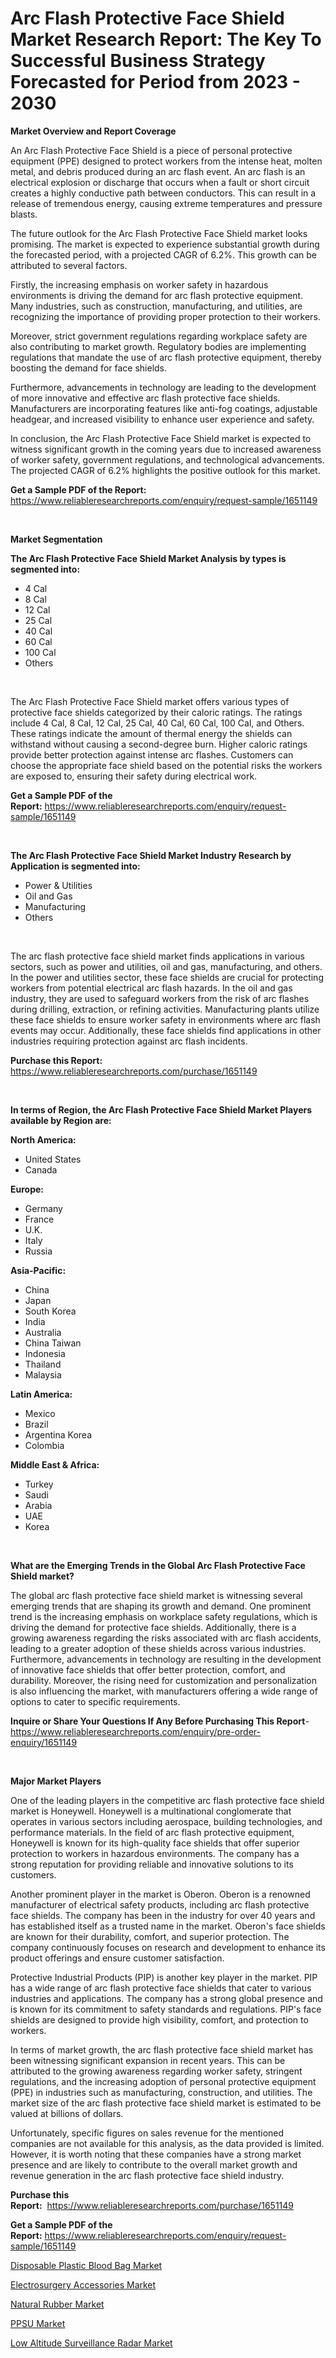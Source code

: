 <p><h1>Arc Flash Protective Face Shield Market Research Report: The Key To Successful Business Strategy Forecasted for Period from 2023 - 2030</h1></p><p><strong>Market Overview and Report Coverage</strong></p>
<p><p>An Arc Flash Protective Face Shield is a piece of personal protective equipment (PPE) designed to protect workers from the intense heat, molten metal, and debris produced during an arc flash event. An arc flash is an electrical explosion or discharge that occurs when a fault or short circuit creates a highly conductive path between conductors. This can result in a release of tremendous energy, causing extreme temperatures and pressure blasts. </p><p>The future outlook for the Arc Flash Protective Face Shield market looks promising. The market is expected to experience substantial growth during the forecasted period, with a projected CAGR of 6.2%. This growth can be attributed to several factors. </p><p>Firstly, the increasing emphasis on worker safety in hazardous environments is driving the demand for arc flash protective equipment. Many industries, such as construction, manufacturing, and utilities, are recognizing the importance of providing proper protection to their workers. </p><p>Moreover, strict government regulations regarding workplace safety are also contributing to market growth. Regulatory bodies are implementing regulations that mandate the use of arc flash protective equipment, thereby boosting the demand for face shields. </p><p>Furthermore, advancements in technology are leading to the development of more innovative and effective arc flash protective face shields. Manufacturers are incorporating features like anti-fog coatings, adjustable headgear, and increased visibility to enhance user experience and safety. </p><p>In conclusion, the Arc Flash Protective Face Shield market is expected to witness significant growth in the coming years due to increased awareness of worker safety, government regulations, and technological advancements. The projected CAGR of 6.2% highlights the positive outlook for this market.</p></p>
<p><strong>Get a Sample PDF of the Report:</strong> <a href="https://www.reliableresearchreports.com/enquiry/request-sample/1651149">https://www.reliableresearchreports.com/enquiry/request-sample/1651149</a></p>
<p>&nbsp;</p>
<p><strong>Market Segmentation</strong></p>
<p><strong>The Arc Flash Protective Face Shield Market Analysis by types is segmented into:</strong></p>
<p><ul><li>4 Cal</li><li>8 Cal</li><li>12 Cal</li><li>25 Cal</li><li>40 Cal</li><li>60 Cal</li><li>100 Cal</li><li>Others</li></ul></p>
<p>&nbsp;</p>
<p><p>The Arc Flash Protective Face Shield market offers various types of protective face shields categorized by their caloric ratings. The ratings include 4 Cal, 8 Cal, 12 Cal, 25 Cal, 40 Cal, 60 Cal, 100 Cal, and Others. These ratings indicate the amount of thermal energy the shields can withstand without causing a second-degree burn. Higher caloric ratings provide better protection against intense arc flashes. Customers can choose the appropriate face shield based on the potential risks the workers are exposed to, ensuring their safety during electrical work.</p></p>
<p><strong>Get a Sample PDF of the Report:</strong>&nbsp;<a href="https://www.reliableresearchreports.com/enquiry/request-sample/1651149">https://www.reliableresearchreports.com/enquiry/request-sample/1651149</a></p>
<p>&nbsp;</p>
<p><strong>The Arc Flash Protective Face Shield Market Industry Research by Application is segmented into:</strong></p>
<p><ul><li>Power & Utilities</li><li>Oil and Gas</li><li>Manufacturing</li><li>Others</li></ul></p>
<p>&nbsp;</p>
<p><p>The arc flash protective face shield market finds applications in various sectors, such as power and utilities, oil and gas, manufacturing, and others. In the power and utilities sector, these face shields are crucial for protecting workers from potential electrical arc flash hazards. In the oil and gas industry, they are used to safeguard workers from the risk of arc flashes during drilling, extraction, or refining activities. Manufacturing plants utilize these face shields to ensure worker safety in environments where arc flash events may occur. Additionally, these face shields find applications in other industries requiring protection against arc flash incidents.</p></p>
<p><strong>Purchase this Report:</strong>&nbsp; <a href="https://www.reliableresearchreports.com/purchase/1651149">https://www.reliableresearchreports.com/purchase/1651149</a></p>
<p>&nbsp;</p>
<p><strong>In terms of Region, the Arc Flash Protective Face Shield Market Players available by Region are:</strong></p>
<p>
    <p> <strong> North America: </strong>
        <ul>
            <li>United States</li>
            <li>Canada</li>
        </ul>
        </p> 
    <p> <strong> Europe: </strong>
        <ul>
            <li>Germany</li>
            <li>France</li>
            <li>U.K.</li>
            <li>Italy</li>
            <li>Russia</li>
        </ul>
        </p> 
    <p> <strong> Asia-Pacific: </strong>
        <ul>
            <li>China</li>
            <li>Japan</li>
            <li>South Korea</li>
            <li>India</li>
            <li>Australia</li>
            <li>China Taiwan</li>
            <li>Indonesia</li>
            <li>Thailand</li>
            <li>Malaysia</li>
        </ul>
        </p> 
    <p> <strong> Latin America: </strong>
        <ul>
            <li>Mexico</li>
            <li>Brazil</li>
            <li>Argentina Korea</li>
            <li>Colombia</li>
        </ul>
        </p> 
    <p> <strong> Middle East & Africa: </strong>
        <ul>
            <li>Turkey</li>
            <li>Saudi</li>
            <li>Arabia</li>
            <li>UAE</li>
            <li>Korea</li>
        </ul>
    </p>
    </p>
<p>&nbsp;</p>
<p><strong>What are the Emerging Trends in the Global Arc Flash Protective Face Shield market?</strong></p>
<p><p>The global arc flash protective face shield market is witnessing several emerging trends that are shaping its growth and demand. One prominent trend is the increasing emphasis on workplace safety regulations, which is driving the demand for protective face shields. Additionally, there is a growing awareness regarding the risks associated with arc flash accidents, leading to a greater adoption of these shields across various industries. Furthermore, advancements in technology are resulting in the development of innovative face shields that offer better protection, comfort, and durability. Moreover, the rising need for customization and personalization is also influencing the market, with manufacturers offering a wide range of options to cater to specific requirements.</p></p>
<p><strong>Inquire or Share Your Questions If Any Before Purchasing This Report</strong>- <a href="https://www.reliableresearchreports.com/enquiry/pre-order-enquiry/1651149">https://www.reliableresearchreports.com/enquiry/pre-order-enquiry/1651149</a></p>
<p>&nbsp;</p>
<p><strong>Major Market Players</strong></p>
<p><p>One of the leading players in the competitive arc flash protective face shield market is Honeywell. Honeywell is a multinational conglomerate that operates in various sectors including aerospace, building technologies, and performance materials. In the field of arc flash protective equipment, Honeywell is known for its high-quality face shields that offer superior protection to workers in hazardous environments. The company has a strong reputation for providing reliable and innovative solutions to its customers.</p><p>Another prominent player in the market is Oberon. Oberon is a renowned manufacturer of electrical safety products, including arc flash protective face shields. The company has been in the industry for over 40 years and has established itself as a trusted name in the market. Oberon's face shields are known for their durability, comfort, and superior protection. The company continuously focuses on research and development to enhance its product offerings and ensure customer satisfaction.</p><p>Protective Industrial Products (PIP) is another key player in the market. PIP has a wide range of arc flash protective face shields that cater to various industries and applications. The company has a strong global presence and is known for its commitment to safety standards and regulations. PIP's face shields are designed to provide high visibility, comfort, and protection to workers.</p><p>In terms of market growth, the arc flash protective face shield market has been witnessing significant expansion in recent years. This can be attributed to the growing awareness regarding worker safety, stringent regulations, and the increasing adoption of personal protective equipment (PPE) in industries such as manufacturing, construction, and utilities. The market size of the arc flash protective face shield market is estimated to be valued at billions of dollars.</p><p>Unfortunately, specific figures on sales revenue for the mentioned companies are not available for this analysis, as the data provided is limited. However, it is worth noting that these companies have a strong market presence and are likely to contribute to the overall market growth and revenue generation in the arc flash protective face shield industry.</p></p>
<p><strong>Purchase this Report:</strong>&nbsp;&nbsp;<a href="https://www.reliableresearchreports.com/purchase/1651149">https://www.reliableresearchreports.com/purchase/1651149</a></p>
<p></p>
<p><strong>Get a Sample PDF of the Report:</strong>&nbsp;<a href="https://www.reliableresearchreports.com/enquiry/request-sample/1651149">https://www.reliableresearchreports.com/enquiry/request-sample/1651149</a></p>
<p><p><a href="https://www.linkedin.com/pulse/disposable-plastic-blood-bag-market-research-report-provides/">Disposable Plastic Blood Bag Market</a></p><p><a href="https://www.linkedin.com/pulse/decoding-electrosurgery-accessories-market-deep-dive-latest/">Electrosurgery Accessories Market</a></p><p><a href="https://medium.com/@marinaieme/natural-rubber-market-size-growth-forecast-2023-2030-06e921901f65">Natural Rubber Market</a></p><p><a href="https://medium.com/@porteradams98/ppsu-market-size-growth-forecast-2023-2030-31d835e89455">PPSU Market</a></p><p><a href="https://www.linkedin.com/pulse/decoding-low-altitude-surveillance-radar-market-deep-dive/">Low Altitude Surveillance Radar Market</a></p></p>